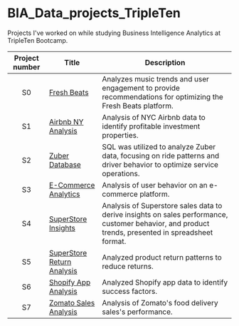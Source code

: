 # BIA_Data_projects_TripleTen
Projects I've worked on while studying Business Intelligence Analytics at TripleTen Bootcamp.

| Project number | Title | Description |
| :-----------: | ----------- |----------- |
| S0 | [Fresh Beats](https://github.com/viaesa/Data_projects_TripleTen/tree/main/Fresh%20Beats)  | Analyzes music trends and user engagement to provide recommendations for optimizing the Fresh Beats platform. | 
| S1 | [Airbnb NY Analysis](https://github.com/viaesa/Data_projects_TripleTen/tree/main/Airbnb%20NY%20Analysis)      | Analysis of NYC Airbnb data to identify profitable investment properties.    | 
| S2 | [Zuber Database](https://github.com/viaesa/Data_projects_TripleTen/tree/main/Zuber%20Database) | SQL was utilized to analyze Zuber data, focusing on ride patterns and driver behavior to optimize service operations.       | 
| S3 | [E-Commerce Analytics](https://github.com/viaesa/Data_projects_TripleTen/tree/main/ECommerce%20Analysis)        | Analysis of user behavior on an e-commerce platform.                     |
| S4 | [SuperStore Insights](https://github.com/viaesa/Data_projects_TripleTen/tree/main/SuperStore%20Insights)  | Analysis of Superstore sales data to derive insights on sales performance, customer behavior, and product trends, presented in spreadsheet format.          | 
| S5 | [SuperStore Return Analysis](https://github.com/viaesa/Data_projects_TripleTen/tree/main/SuperStore%20Return%20Analysis)    | Analyzed product return patterns to reduce returns.                 |
| S6 |[Shopify App Analysis](https://github.com/viaesa/Data_projects_TripleTen/tree/main/Shopify%20App%20Analysis)| Analyzed Shopify app data to identify success factors.                       | 
| S7 | [Zomato Sales Analysis](https://github.com/viaesa/Data_projects_TripleTen/tree/main/Zomato%20Restaurant%20Analysis)| Analysis of Zomato's food delivery sales's performance.            | 
